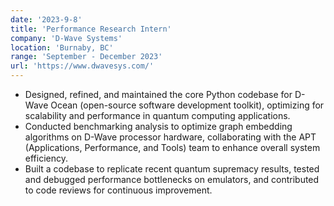 ```yaml
---
date: '2023-9-8'
title: 'Performance Research Intern'
company: 'D-Wave Systems'
location: 'Burnaby, BC'
range: 'September - December 2023'
url: 'https://www.dwavesys.com/'
---
```


- Designed, refined, and maintained the core Python codebase for D-Wave Ocean (open-source software development toolkit), optimizing for scalability and performance in quantum computing applications.
- Conducted benchmarking analysis to optimize graph embedding algorithms on D-Wave processor hardware, collaborating with the APT (Applications, Performance, and Tools) team to enhance overall system efficiency.
- Built a codebase to replicate recent quantum supremacy results, tested and debugged performance bottlenecks on emulators, and contributed to code reviews for continuous improvement.

